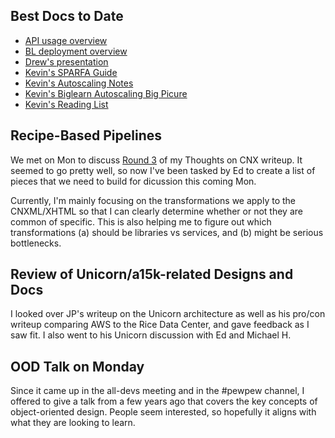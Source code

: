 ## Best Docs to Date
- [API usage overview](https://github.com/openstax/napkin-notes/blob/master/kevin/160921_biglearnApis/api_usage.md)
- [BL deployment overview](https://github.com/openstax/napkin-notes/blob/master/kevin/BiglearnArchitectureDeployment.pdf)
- [Drew's presentation](https://docs.google.com/presentation/d/1qoPqBLD4XqOsIfcM6aJH7IaDQRsxxuA6QBLy4GIZy7w/edit#slide=id.p)
- [Kevin's SPARFA Guide](https://github.com/openstax/sparfa-sandbox/blob/master/klb_sparfa_guide/sparfa_guide.pdf)
- [Kevin's Autoscaling Notes](https://docs.google.com/document/d/1bmn2xYBURE90fiZrdNG5CN28vEBCPJbKukDTbUqntZ4/edit)
- [Kevin's Biglearn Autoscaling Big Picure](https://docs.google.com/document/d/1JGcHIzmHDaDFlQvznzYgsWHuXBRis9qvtwF6pwaYVfQ/edit)
- [Kevin's Reading List](https://github.com/openstax/napkin-notes/blob/master/kevin/summaries/reading_list.md)

## Recipe-Based Pipelines

We met on Mon to discuss
[Round 3](https://docs.google.com/document/d/1OS09KhgjmVJOkI6O5Rvb1w7xSRFOfWuWSuIPlpG6Cnk/edit#)
of my Thoughts on CNX writeup.
It seemed to go pretty well,
so now I've been tasked by Ed
to create a list of pieces
that we need to build
for dicussion this coming Mon.

Currently, I'm mainly focusing
on the transformations we apply to the CNXML/XHTML
so that I can clearly determine
whether or not they are common of specific.
This is also helping me 
to figure out which transformations
(a) should be libraries vs services, and
(b) might be serious bottlenecks.

## Review of Unicorn/a15k-related Designs and Docs

I looked over JP's writeup 
on the Unicorn architecture
as well as his pro/con writeup 
comparing AWS to the Rice Data Center,
and gave feedback as I saw fit.
I also went to his Unicorn discussion
with Ed and Michael H.

## OOD Talk on Monday

Since it came up in the all-devs meeting
and in the #pewpew channel,
I offered to give a talk
from a few years ago
that covers the key concepts
of object-oriented design.
People seem interested,
so hopefully it aligns
with what they are looking to learn.
